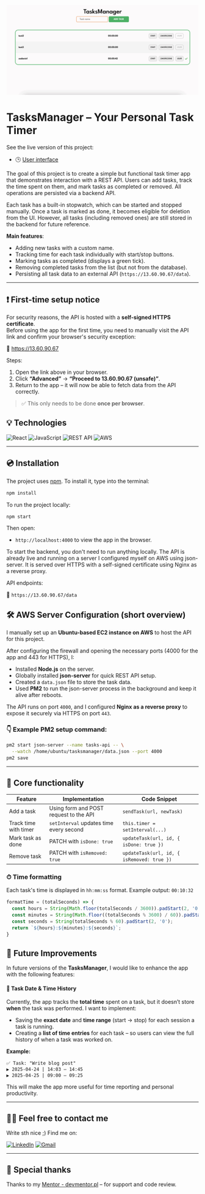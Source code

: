![demo gif](./src/styles/assets/demo-task2.gif)

# TasksManager – Your Personal Task Timer

See the live version of this project:

- 🕒 [User interface](https://marrcelp.github.io/Task-Manager/)

The goal of this project is to create a simple but functional task timer app that demonstrates interaction with a REST API. Users can add tasks, track the time spent on them, and mark tasks as completed or removed. All operations are persisted via a backend API.

Each task has a built-in stopwatch, which can be started and stopped manually. Once a task is marked as done, it becomes eligible for deletion from the UI. However, all tasks (including removed ones) are still stored in the backend for future reference.

**Main features**:
- Adding new tasks with a custom name.
- Tracking time for each task individually with start/stop buttons.
- Marking tasks as completed (displays a green tick).
- Removing completed tasks from the list (but not from the database).
- Persisting all task data to an external API (`https://13.60.90.67/data`).

---

## ❗️ First-time setup notice

For security reasons, the API is hosted with a **self-signed HTTPS certificate**.  
Before using the app for the first time, you need to manually visit the API link and confirm your browser's security exception:

🔗 https://13.60.90.67

Steps:

1. Open the link above in your browser.
2. Click **“Advanced”** → **“Proceed to 13.60.90.67 (unsafe)”**.
3. Return to the app – it will now be able to fetch data from the API correctly.

> ✅ This only needs to be done **once per browser**.


## 💡 Technologies

![React](https://img.shields.io/badge/React-20232A?style=for-the-badge&logo=react&logoColor=61DAFB)
![JavaScript](https://img.shields.io/badge/javascript-%23323330.svg?style=for-the-badge&logo=javascript&logoColor=%23F7DF1E)
![REST API](https://img.shields.io/badge/REST%20API-%23000000.svg?style=for-the-badge&logo=api&logoColor=white)
![AWS](https://img.shields.io/badge/AWS-%23FF9900.svg?style=for-the-badge&logo=amazon-aws&logoColor=white)

---

## 💿 Installation

The project uses [npm](https://www.npmjs.com/). To install it, type into the terminal:

```bash
npm install
```
To run the project locally:

```bash
npm start
```
Then open:

- `http://localhost:4000` to view the app in the browser.

To start the backend, you don't need to run anything locally. The API is already live and running on a server I configured myself on AWS using json-server. It is served over HTTPS with a self-signed certificate using Nginx as a reverse proxy.

API endpoints:

🔗 `https://13.60.90.67/data`

## 🛠️ AWS Server Configuration (short overview)

I manually set up an **Ubuntu-based EC2 instance on AWS** to host the API for this project.

After configuring the firewall and opening the necessary ports (4000 for the app and 443 for HTTPS), I:

- Installed **Node.js** on the server.
- Globally installed **json-server** for quick REST API setup.
- Created a `data.json` file to store the task data.
- Used **PM2** to run the json-server process in the background and keep it alive after reboots.

The API runs on port `4000`, and I configured **Nginx as a reverse proxy** to expose it securely via HTTPS on port `443`.

### 👇 Example PM2 setup command:

```bash
pm2 start json-server --name tasks-api -- \
  --watch /home/ubuntu/tasksmanager/data.json --port 4000
pm2 save
```

---

## 🔧 Core functionality

| Feature               | Implementation                                    | Code Snippet                           |
|-----------------------|----------------------------------------------------|----------------------------------------|
| Add a task            | Using form and POST request to the API            | `sendTask(url, newTask)`               |
| Track time with timer | `setInterval` updates time every second           | `this.timer = setInterval(...)`        |
| Mark task as done     | PATCH with `isDone: true`                         | `updateTask(url, id, { isDone: true })`|
| Remove task           | PATCH with `isRemoved: true`                      | `updateTask(url, id, { isRemoved: true })`|

### ⏱ Time formatting

Each task's time is displayed in `hh:mm:ss` format. Example output: `00:10:32`

```js
formatTime = (totalSeconds) => {
  const hours = String(Math.floor(totalSeconds / 3600)).padStart(2, '0');
  const minutes = String(Math.floor((totalSeconds % 3600) / 60)).padStart(2, '0');
  const seconds = String(totalSeconds % 60).padStart(2, '0');
  return `${hours}:${minutes}:${seconds}`;
}
```
## 🔮 Future Improvements

In future versions of the **TasksManager**, I would like to enhance the app with the following features:

#### 📅 Task Date & Time History

Currently, the app tracks the **total time** spent on a task, but it doesn’t store **when** the task was performed. I want to implement:

- Saving the **exact date** and **time range** (start → stop) for each session a task is running.
- Creating a **list of time entries** for each task – so users can view the full history of when a task was worked on.

**Example:**

```text
✅ Task: "Write blog post"
▶ 2025-04-24 | 14:03 – 14:45
▶ 2025-04-25 | 09:00 – 09:25
```

This will make the app more useful for time reporting and personal productivity.

---

## 🙋‍♂️ Feel free to contact me

Write sth nice ;) Find me on:

[![LinkedIn](https://img.shields.io/badge/LinkedIn-%230077B5.svg?style=for-the-badge&logo=linkedin&logoColor=white)](https://www.linkedin.com/in/marcel-piaszczyk-200ba8181/)
[![Gmail](https://img.shields.io/badge/Gmail-%23D14836.svg?style=for-the-badge&logo=gmail&logoColor=white)](mailto:marcel.piaszczyk@gmail.com)

---

## 👏 Special thanks

Thanks to my [Mentor - devmentor.pl](https://devmentor.pl/) – for support and code review.
